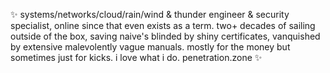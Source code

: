 ✨ systems/networks/cloud/rain/wind & thunder engineer & security specialist, online since that even exists as a term. two+ decades of sailing outside of the box, saving naive's blinded by shiny certificates, vanquished by extensive malevolently vague manuals. mostly for the money but sometimes just for kicks. i love what i do. penetration.zone ✨
